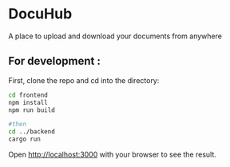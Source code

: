 # DocuHub
A place to upload and download your documents from anywhere

## For development : 
First, clone the repo and cd into the directory:

```bash
cd frontend
npm install
npm run build

#then
cd ../backend
cargo run
```

Open [http://localhost:3000](http://localhost:3000) with your browser to see the result.
